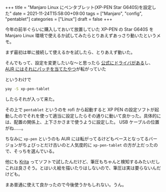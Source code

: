 +++
title = "Manjaro Linux にペンタブレット(XP-PEN Star G640S)を設定した"
date = 2021-11-24T15:58:00+09:00
tags = ["Manjaro", "config", "pentablet"]
categories = ["Linux"]
draft = false
+++

今年の前半ぐらいに購入しておいて放置していた
XP-PEN の Star G640S を
Manjaro Linux 環境で使えるか試してみたらとりあえずあっさり動いたというメモ。

まず最初は単に接続して使えるかを試したら、とりあえず動いた。

そんでもって、設定を変更したいな〜と思ったら
[公式にドライバがある](https://www.xp-pen.jp/download-166.html)し、
[AUR にはそれにパッチを当てたやつ](https://aur.archlinux.org/packages/xp-pen-tablet)が転がっていた

というわけで

```sh
yay -S xp-pen-tablet
```

したらそれが入って来た。

その上で `pentablet` というのを rofi から起動すると
XP PEN の設定ソフトが起動したのでそれを使って適当に設定したらその通りに動いて良かった。具体的には、配置の関係上、上下さかさまで使うように設定した。
USB ケーブルの位置がね……。

ちなみに `xp-pen` というのも AUR には転がってるけどもベースとなってるバージョンがちょびっとだけ古いのと人気度的に `xp-pen-tablet` の方が上だったので、そっちを選んでいる。

他にも [Krita](https://krita.org/jp/) ってソフトで試したんだけど、筆圧もちゃんと検知するみたいだしこれは良さそう。とはいえ絵を描いたりはしないので、筆圧は実は要らないんだけども。

まあ普通に使えて良かったので今後使うかもしれない。うん。
